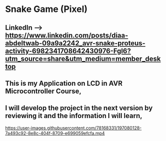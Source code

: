 # Snake Game (Pixel) 
## LinkedIn --> https://www.linkedin.com/posts/diaa-abdeltwab-09a9a2242_avr-snake-proteus-activity-6982341708642430976-Fgl6?utm_source=share&utm_medium=member_desktop 
## This is my Application on LCD in AVR Microcontroller Course,
## I will develop the project in the next version by reviewing it and the information I will learn,
https://user-images.githubusercontent.com/78168331/197080128-7a493c92-8e8c-404f-8709-e699059efcfa.mp4
